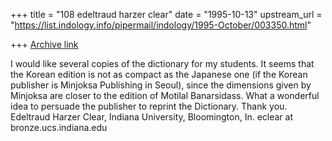 +++
title = "108 edeltraud harzer clear"
date = "1995-10-13"
upstream_url = "https://list.indology.info/pipermail/indology/1995-October/003350.html"

+++
[Archive link](https://list.indology.info/pipermail/indology/1995-October/003350.html)

I would like several copies of the dictionary for my
students. It seems that the Korean edition is not as 
compact as the Japanese one (if the Korean publisher
is Minjoksa Publishing in Seoul), since the dimensions
given by Minjoksa are closer to the edition of Motilal
Banarsidass. What a wonderful idea to persuade the
publisher to reprint the Dictionary. Thank you.
Edeltraud Harzer Clear, Indiana University, Bloomington,
In. 
eclear at bronze.ucs.indiana.edu





